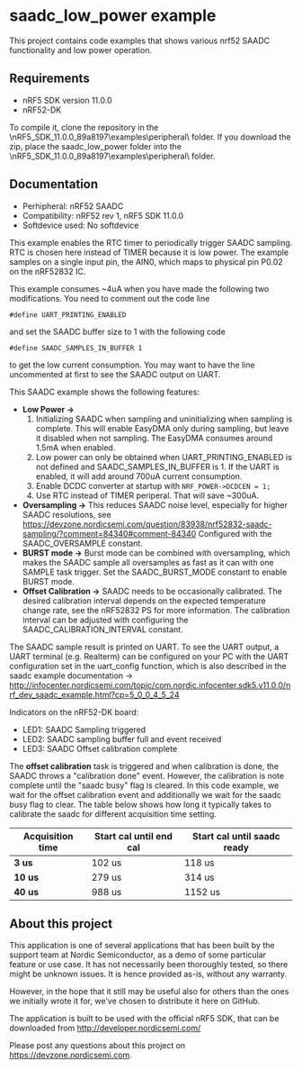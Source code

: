 saadc_low_power example
==================

 This project contains code examples that shows various nrf52 SAADC functionality and low power operation.
 
Requirements
------------
- nRF5 SDK version 11.0.0
- nRF52-DK

To compile it, clone the repository in the \nRF5_SDK_11.0.0_89a8197\examples\peripheral\ folder.  If you download the zip, place the saadc_low_power folder into the \nRF5_SDK_11.0.0_89a8197\examples\peripheral\ folder.

Documentation
-----------------
- Perhipheral: nRF52 SAADC
- Compatibility: nRF52 rev 1, nRF5 SDK 11.0.0
- Softdevice used: No softdevice
  
This example enables the RTC timer to periodically trigger SAADC sampling. RTC is chosen here instead of TIMER because it is low power. The example samples on a single input pin, the AIN0, which maps to physical pin P0.02 on the nRF52832 IC.

This example consumes ~4uA when you have made the following two modifications. You need to comment out the code line

    #define UART_PRINTING_ENABLED

and set the SAADC buffer size to 1 with the following code 

    #define SAADC_SAMPLES_IN_BUFFER 1

to get the low current consumption. You may want to have the line uncommented at first to see the SAADC output on UART.

This SAADC example shows the following features:
- **Low Power ->**    
    1) Initializing SAADC when sampling and uninitializing when sampling is complete. This will enable EasyDMA only during sampling, but leave it disabled when not sampling. The EasyDMA consumes around 1.5mA when enabled.    
    2) Low power can only be obtained when UART_PRINTING_ENABLED is not defined and SAADC_SAMPLES_IN_BUFFER is 1. If the UART is enabled, it will add around 700uA current consumption.  
    3) Enable DCDC converter at startup with `NRF_POWER->DCDCEN = 1;`  
    4) Use RTC instead of TIMER periperal. That will save ~300uA.
- **Oversampling ->** This reduces SAADC noise level, especially for higher SAADC resolutions, see https://devzone.nordicsemi.com/question/83938/nrf52832-saadc-sampling/?comment=84340#comment-84340   Configured with the SAADC_OVERSAMPLE constant.
- **BURST mode ->** Burst mode can be combined with oversampling, which makes the SAADC sample all oversamples as fast as it can with one SAMPLE task trigger. Set the SAADC_BURST_MODE constant to enable BURST mode.
- **Offset Calibration ->** SAADC needs to be occasionally calibrated. The desired calibration interval depends on the expected temperature change rate, see the nRF52832 PS for more information. The calibration interval can be adjusted with configuring the SAADC_CALIBRATION_INTERVAL constant.

The SAADC sample result is printed on UART. To see the UART output, a UART terminal (e.g. Realterm) can be configured on your PC with the UART configuration set in the uart_config function, which is also described in the saadc example documentation -> http://infocenter.nordicsemi.com/topic/com.nordic.infocenter.sdk5.v11.0.0/nrf_dev_saadc_example.html?cp=5_0_0_4_5_24
  
Indicators on the nRF52-DK board:
- LED1: SAADC Sampling triggered 
- LED2: SAADC sampling buffer full and event received
- LED3: SAADC Offset calibration complete

The **offset calibration** task is triggered and when calibration is done, the SAADC throws a "calibration done" event. However, the calibration is note complete until the "saadc busy" flag is cleared. In this code example, we wait for the offset calibration event and additionally we wait for the saadc busy flag to clear. The table below shows how long it typically takes to calibrate the saadc for different acquisition time setting.

Acquisition time | Start cal until end cal | Start cal until saadc ready
--------- | --------- | ---------
**3 us** | 102 us | 118 us
**10 us** | 279 us | 314 us
**40 us** | 988 us | 1152 us

About this project
------------------
This application is one of several applications that has been built by the support team at Nordic Semiconductor, as a demo of some particular feature or use case. It has not necessarily been thoroughly tested, so there might be unknown issues. It is hence provided as-is, without any warranty. 

However, in the hope that it still may be useful also for others than the ones we initially wrote it for, we've chosen to distribute it here on GitHub. 

The application is built to be used with the official nRF5 SDK, that can be downloaded from http://developer.nordicsemi.com/

Please post any questions about this project on https://devzone.nordicsemi.com.
